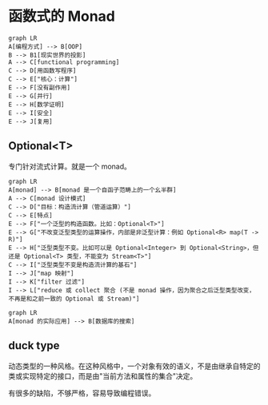# 函数式的 Monad



```mermaid
graph LR
A[编程方式] --> B[OOP]
B --> B1[现实世界的投影]
A --> C[functional programming]
C --> D[用函数写程序]
C --> E["核心：计算"]
E --> F[没有副作用]
E --> G[并行]
E --> H[数学证明]
E --> I[安全]
E --> J[复用]
```

## Optional\<T>

专门针对流式计算。就是一个 monad。

```mermaid
graph LR
A[monad] --> B[monad 是一个自函子范畴上的一个幺半群]
A --> C[monad 设计模式]
C --> D["目标：构造流计算（管道运算）"]
C --> E[特点]
E --> F["一个泛型的构造函数。比如：Optional<T>"]
E --> G["不改变泛型类型的运算操作，内部是非泛型计算：例如 Optional<R> map(T -> R)"]
E --> H["泛型类型不变。比如可以是 Optional<Integer> 到 Optional<String>，但还是 Optional<T> 类型，不能变为 Stream<T>"]
C --> I["泛型类型不变是构造流计算的基石"]
I --> J["map 映射"]
I --> K["filter 过滤"]
I --> L["reduce 或 collect 聚合 (不是 monad 操作，因为聚合之后泛型类型改变，不再是和之前一致的 Optional 或 Stream)"]
```



```mermaid
graph LR
A[monad 的实际应用] --> B[数据库的搜索]

```



## duck type

动态类型的一种风格。在这种风格中，一个对象有效的语义，不是由继承自特定的类或实现特定的接口，而是由"当前方法和属性的集合"决定。

有很多的缺陷，不够严格，容易导致编程错误。

